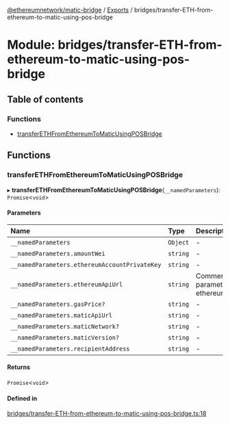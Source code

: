 [@ethereumnetwork/matic-bridge](../README.md) / [Exports](../modules.md) / bridges/transfer-ETH-from-ethereum-to-matic-using-pos-bridge

# Module: bridges/transfer-ETH-from-ethereum-to-matic-using-pos-bridge

## Table of contents

### Functions

- [transferETHFromEthereumToMaticUsingPOSBridge](bridges_transfer_ETH_from_ethereum_to_matic_using_pos_bridge.md#transferethfromethereumtomaticusingposbridge)

## Functions

### transferETHFromEthereumToMaticUsingPOSBridge

▸ **transferETHFromEthereumToMaticUsingPOSBridge**(`__namedParameters`): `Promise`<`void`\>

#### Parameters

| Name | Type | Description |
| :------ | :------ | :------ |
| `__namedParameters` | `Object` | - |
| `__namedParameters.amountWei` | `string` | - |
| `__namedParameters.ethereumAccountPrivateKey` | `string` | - |
| `__namedParameters.ethereumApiUrl` | `string` | Comment for parameter ethereumApiUrl. |
| `__namedParameters.gasPrice?` | `string` | - |
| `__namedParameters.maticApiUrl` | `string` | - |
| `__namedParameters.maticNetwork?` | `string` | - |
| `__namedParameters.maticVersion?` | `string` | - |
| `__namedParameters.recipientAddress` | `string` | - |

#### Returns

`Promise`<`void`\>

#### Defined in

[bridges/transfer-ETH-from-ethereum-to-matic-using-pos-bridge.ts:18](https://github.com/KedziaPawel/matic-bridge/blob/997797d/src/bridges/transfer-ETH-from-ethereum-to-matic-using-pos-bridge.ts#L18)
